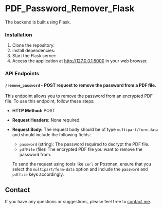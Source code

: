 # PDF_Password_Remover_Flask

The backend is built using Flask.

### Installation

1. Clone the repository:
2. Install dependencies:
3. Start the Flask server:
4. Access the application at http://127.0.0.1:5000 in your web browser.

   
### API Endpoints

#### `/remove_password` - POST request to remove the password from a PDF file.

This endpoint allows you to remove the password from an encrypted PDF file. To use this endpoint, follow these steps:

- **HTTP Method:** POST

- **Request Headers:** None required.

- **Request Body:** The request body should be of type `multipart/form-data` and should include the following fields:

  - `password` (string): The password required to decrypt the PDF file.
  - `pdfFile` (file): The encrypted PDF file you want to remove the password from.

  To send the request using tools like `curl` or Postman, ensure that you select the `multipart/form-data` option and include the `password` and `pdffile` keys accordingly.

## Contact

If you have any questions or suggestions, please feel free to [contact me](https://linktr.ee/MR_ASK_Chay).

